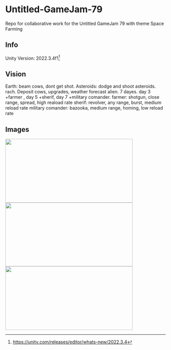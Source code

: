 # Untitled-GameJam-79
Repo for collaborative work for the Untitled GameJam 79 with theme Space Farming


## Info
Unity Version: 2022.3.4f1[^1]

[^1]: https://unity.com/releases/editor/whats-new/2022.3.4

## Vision
Earth: beam cows, dont get shot.
Asteroids: dodge and shoot asteroids.
rach. Deposit cows, upgrades, weather forecast alien.
7 dayes. day 3 +farmer , day 5 +sherif, day 7 +military comander.
farmer: shotgun, close range, spread, high reaload rate
sherif: revolver, any range, burst, medium reload rate
military comander: bazooka, medium range, homing, low reload rate


## Images
<img src="https://github.com/Motmir/Untitled-GameJam-79/assets/107803110/48646ce9-0dca-4c1f-ba11-7b54373efb87" width="400" height="200"> 

<img src="https://github.com/Motmir/Untitled-GameJam-79/assets/33452984/03f0e760-a2f3-43ee-9d44-984cd22c3b42" width="400" height="200">

<img src="https://github.com/Motmir/Untitled-GameJam-79/assets/107803110/30685590-cc10-4dd0-9132-e55f03fcfe4b" width="400" height="200">


